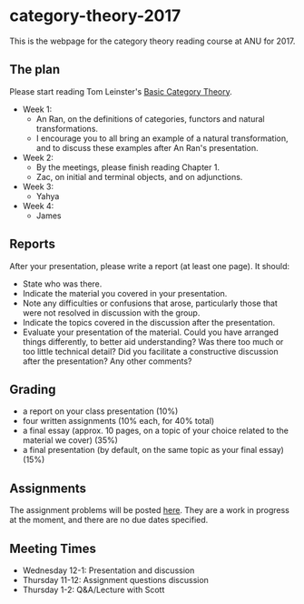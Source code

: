 # category-theory-2017

This is the webpage for the category theory reading course at ANU for 2017.

The plan
---
Please start reading Tom Leinster's [Basic Category Theory](https://arxiv.org/pdf/1612.09375.pdf).

* Week 1:
    * An Ran, on the definitions of categories, functors and natural transformations.
    * I encourage you to all bring an example of a natural transformation, and to discuss these examples after An Ran's presentation.
* Week 2:
    * By the meetings, please finish reading Chapter 1.
    * Zac, on initial and terminal objects, and on adjunctions.
* Week 3:
    * Yahya
* Week 4:
    * James

Reports
---
After your presentation, please write a report (at least one page). It should:
* State who was there.
* Indicate the material you covered in your presentation.
* Note any difficulties or confusions that arose, particularly those that were not resolved in discussion with the group.
* Indicate the topics covered in the discussion after the presentation.
* Evaluate your presentation of the material. Could you have arranged things differently, to better aid understanding? Was there too much or too little technical detail? Did you facilitate a constructive discussion after the presentation? Any other comments?

Grading
---
* a report on your class presentation (10%)
* four written assignments (10% each, for 40% total)
* a final essay (approx. 10 pages, on a topic of your choice related to the material we cover) (35%)
* a final presentation (by default, on the same topic as your final essay) (15%)

Assignments
---
The assignment problems will be posted [here](https://github.com/semorrison/category-theory-2017/blob/master/Assignments.pdf). They are a work in progress at the moment, and there are no due dates specified.

Meeting Times
---
* Wednesday 12-1: Presentation and discussion
* Thursday 11-12: Assignment questions discussion
* Thursday 1-2: Q&A/Lecture with Scott


